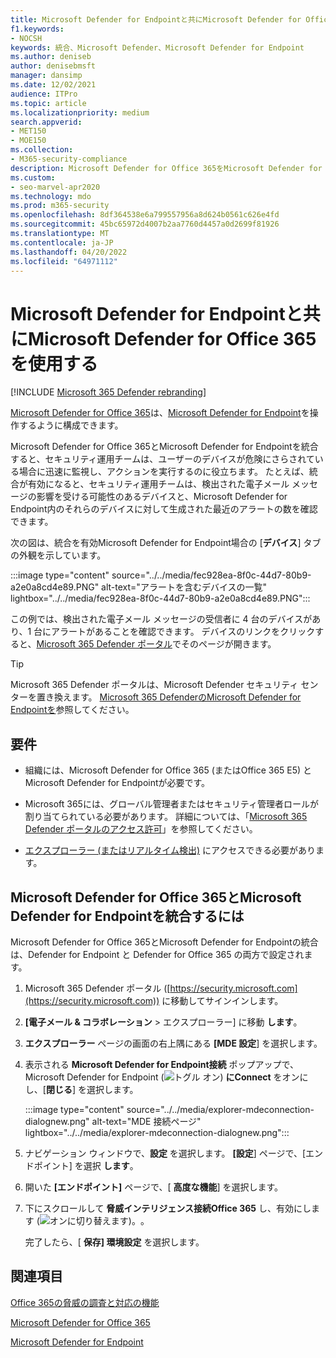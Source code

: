```yaml
---
title: Microsoft Defender for Endpointと共にMicrosoft Defender for Office 365を使用する
f1.keywords:
- NOCSH
keywords: 統合、Microsoft Defender、Microsoft Defender for Endpoint
ms.author: deniseb
author: denisebmsft
manager: dansimp
ms.date: 12/02/2021
audience: ITPro
ms.topic: article
ms.localizationpriority: medium
search.appverid:
- MET150
- MOE150
ms.collection:
- M365-security-compliance
description: Microsoft Defender for Office 365をMicrosoft Defender for Endpointと共に使用して、デバイスや電子メール コンテンツに対する脅威に関する詳細な情報を取得します。
ms.custom:
- seo-marvel-apr2020
ms.technology: mdo
ms.prod: m365-security
ms.openlocfilehash: 8df364538e6a799557956a8d624b0561c626e4fd
ms.sourcegitcommit: 45bc65972d4007b2aa7760d4457a0d2699f81926
ms.translationtype: MT
ms.contentlocale: ja-JP
ms.lasthandoff: 04/20/2022
ms.locfileid: "64971112"
---
```

# <a name="use-microsoft-defender-for-office-365-together-with-microsoft-defender-for-endpoint"></a>Microsoft Defender for Endpointと共にMicrosoft Defender for Office 365を使用する

[!INCLUDE [Microsoft 365 Defender rebranding](../includes/microsoft-defender-for-office.md)]

[Microsoft Defender for Office 365](defender-for-office-365.md)は、[Microsoft Defender for Endpoint](/windows/security/threat-protection)を操作するように構成できます。

Microsoft Defender for Office 365とMicrosoft Defender for Endpointを統合すると、セキュリティ運用チームは、ユーザーのデバイスが危険にさらされている場合に迅速に監視し、アクションを実行するのに役立ちます。 たとえば、統合が有効になると、セキュリティ運用チームは、検出された電子メール メッセージの影響を受ける可能性のあるデバイスと、Microsoft Defender for Endpoint内のそれらのデバイスに対して生成された最近のアラートの数を確認できます。

次の図は、統合を有効Microsoft Defender for Endpoint場合の [**デバイス**] タブの外観を示しています。

:::image type="content" source="../../media/fec928ea-8f0c-44d7-80b9-a2e0a8cd4e89.PNG" alt-text="アラートを含むデバイスの一覧" lightbox="../../media/fec928ea-8f0c-44d7-80b9-a2e0a8cd4e89.PNG":::

この例では、検出された電子メール メッセージの受信者に 4 台のデバイスがあり、1 台にアラートがあることを確認できます。 デバイスのリンクをクリックすると、[Microsoft 365 Defender ポータル](/microsoft-365/security/defender/microsoft-365-defender)でそのページが開きます。

> [!TIP]
> Microsoft 365 Defender ポータルは、Microsoft Defender セキュリティ センターを置き換えます。 [Microsoft 365 DefenderのMicrosoft Defender for Endpointを](../defender/microsoft-365-security-center-mde.md)参照してください。

## <a name="requirements"></a>要件

- 組織には、Microsoft Defender for Office 365 (またはOffice 365 E5) とMicrosoft Defender for Endpointが必要です。

- Microsoft 365には、グローバル管理者またはセキュリティ管理者ロールが割り当てられている必要があります。 詳細については、「[Microsoft 365 Defender ポータルのアクセス許可](permissions-microsoft-365-security-center.md)」を参照してください。

- [エクスプローラー (またはリアルタイム検出)](threat-explorer.md) にアクセスできる必要があります。

## <a name="to-integrate-microsoft-defender-for-office-365-with-microsoft-defender-for-endpoint"></a>Microsoft Defender for Office 365とMicrosoft Defender for Endpointを統合するには

Microsoft Defender for Office 365とMicrosoft Defender for Endpointの統合は、Defender for Endpoint と Defender for Office 365 の両方で設定されます。

1. Microsoft 365 Defender ポータル ([https://security.microsoft.com](https://security.microsoft.com)) に移動してサインインします。

2. **[電子メール & コラボレーション** \> エクスプローラー] に移動 **します**。

3. **エクスプローラー** ページの画面の右上隅にある **[MDE 設定**] を選択します。

3. 表示される **Microsoft Defender for Endpoint接続** ポップアップで、Microsoft Defender for Endpoint (![トグル](../../media/scc-toggle-on.png) オン) **にConnect** をオンにし、[**閉じる**] を選択します。

   :::image type="content" source="../../media/explorer-mdeconnection-dialognew.png" alt-text="MDE 接続ページ" lightbox="../../media/explorer-mdeconnection-dialognew.png":::

4. ナビゲーション ウィンドウで、**設定** を選択します。 **[設定**] ページで、[エンドポイント] を選択 **します**。

5. 開いた **[エンドポイント]** ページで、[ **高度な機能**] を選択します。

6. 下にスクロールして **脅威インテリジェンス接続Office 365** し、有効にします (![オンに切り替えます)。](../../media/scc-toggle-on.png)。

   完了したら、[ **保存] 環境設定** を選択します。

## <a name="see-also"></a>関連項目

[Office 365の脅威の調査と対応の機能](office-365-ti.md)

[Microsoft Defender for Office 365](defender-for-office-365.md)

[Microsoft Defender for Endpoint](/windows/security/threat-protection)
